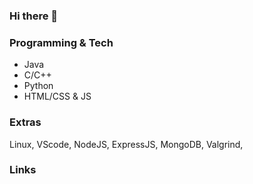 ### Hi there 👋

### Programming & Tech
- Java
- C/C++
- Python
- HTML/CSS & JS

### Extras

Linux, VScode, NodeJS, ExpressJS, MongoDB, Valgrind,

### Links
